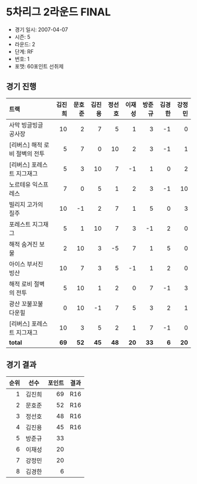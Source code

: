 # 5차리그 2라운드 FINAL

- 경기 일시: 2007-04-07
- 시즌: 5
- 라운드: 2
- 단계: RF
- 번호: 1
- 포맷: 60포인트 선취제





## 경기 진행

| 트랙 | 김진희 | 문호준 | 김진용 | 정선호 | 이재성 | 방준규 | 김경한 | 강정민 |
|:---|---:|---:|---:|---:|---:|---:|---:|---:|
| 사막 빙글빙글 공사장 | 10 | 2 | 7 | 5 | 1 | 3 | -1 | 0 |
| [리버스] 해적 로비 절벽의 전투 | 5 | 7 | 0 | 10 | 2 | 3 | -1 | 1 |
| [리버스] 포레스트 지그재그 | 5 | 3 | 10 | 7 | -1 | 1 | 0 | 2 |
| 노르테유 익스프레스 | 7 | 0 | 5 | 1 | 2 | 3 | -1 | 10 |
| 빌리지 고가의 질주 | 10 | -1 | 2 | 7 | 1 | 5 | 0 | 3 |
| 포레스트 지그재그 | 5 | 1 | 10 | 7 | 3 | -1 | 2 | 0 |
| 해적 숨겨진 보물 | 2 | 10 | 3 | -5 | 7 | 1 | 5 | 0 |
| 아이스 부서진 빙산 | 10 | 7 | 3 | 5 | -1 | 1 | 2 | 0 |
| 해적 로비 절벽의 전투 | 5 | 10 | 1 | 2 | 0 | 7 | -1 | 3 |
| 광산 꼬불꼬불 다운힐 | 0 | 10 | -1 | 7 | 5 | 3 | 2 | 1 |
| [리버스] 포레스트 지그재그 | 10 | 3 | 5 | 2 | 1 | 7 | -1 | 0 |
| __total__ | __69__ | __52__ | __45__ | __48__ | __20__ | __33__ | __6__ | __20__ |




## 경기 결과

| 순위 | 선수 | 포인트 | 결과 |
|---:|:---:|---:|:---:|
| 1 | 김진희 | 69 | R16 |
| 2 | 문호준 | 52 | R16 |
| 3 | 정선호 | 48 | R16 |
| 4 | 김진용 | 45 | R16 |
| 5 | 방준규 | 33 |  |
| 6 | 이재성 | 20 |  |
| 7 | 강정민 | 20 |  |
| 8 | 김경한 | 6 |  |

